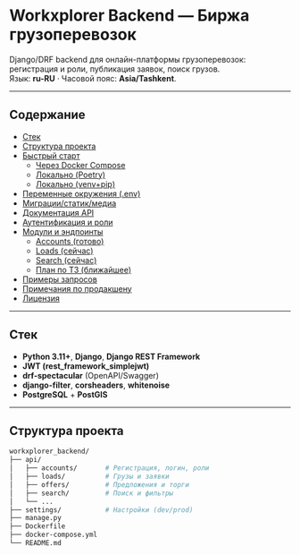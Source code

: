 # Workxplorer Backend — Биржа грузоперевозок

Django/DRF backend для онлайн-платформы грузоперевозок: регистрация и роли, публикация заявок, поиск грузов.  
Язык: **ru-RU** · Часовой пояс: **Asia/Tashkent**.

---

## Содержание

- [Стек](#стек)
- [Структура проекта](#структура-проекта)
- [Быстрый старт](#быстрый-старт)
  - [Через Docker Compose](#через-docker-compose)
  - [Локально (Poetry)](#локально-poetry)
  - [Локально (venv+pip)](#локально-venvpip)
- [Переменные окружения (.env)](#переменные-окружения-env)
- [Миграции/статик/медиа](#миграциистатикмедиа)
- [Документация API](#документация-api)
- [Аутентификация и роли](#аутентификация-и-роли)
- [Модули и эндпоинты](#модули-и-эндпоинты)
  - [Accounts (готово)](#accounts-готово)
  - [Loads (сейчас)](#loads-сейчас)
  - [Search (сейчас)](#search-сейчас)
  - [План по ТЗ (ближайшее)](#план-по-тз-ближайшее)
- [Примеры запросов](#примеры-запросов)
- [Примечания по продакшену](#примечания-по-продакшену)
- [Лицензия](#лицензия)

---

## Стек

- **Python 3.11+**, **Django**, **Django REST Framework**
- **JWT (rest_framework_simplejwt)**
- **drf-spectacular** (OpenAPI/Swagger)
- **django-filter**, **corsheaders**, **whitenoise**
- **PostgreSQL** + **PostGIS**

---

## Структура проекта

```bash
workxplorer_backend/
├── api/
│   ├── accounts/       # Регистрация, логин, роли
│   ├── loads/          # Грузы и заявки
│   ├── offers/         # Предложения и торги
│   ├── search/         # Поиск и фильтры
│   └── ...
├── settings/           # Настройки (dev/prod)
├── manage.py
├── Dockerfile
├── docker-compose.yml
└── README.md
